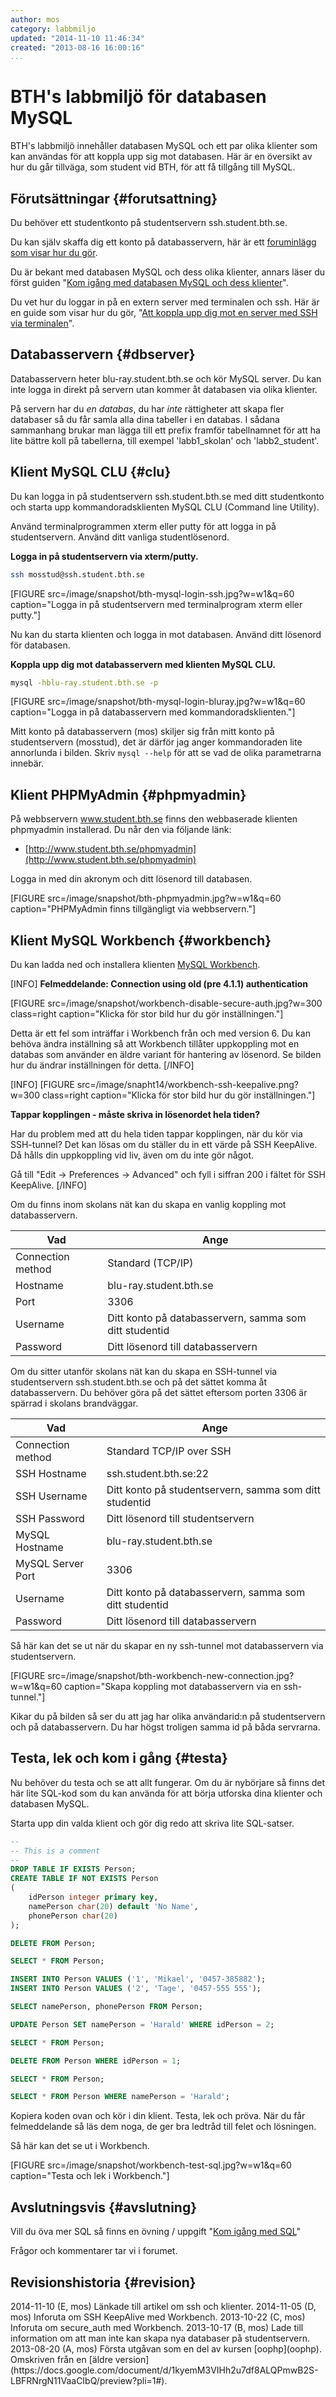 ```yaml
---
author: mos
category: labbmiljo
updated: "2014-11-10 11:46:34"
created: "2013-08-16 16:00:16"
...
```

BTH's labbmiljö för databasen MySQL
==================================

BTH's labbmiljö innehåller databasen MySQL och ett par olika klienter som kan användas för att koppla upp sig mot databasen. Här är en översikt av hur du går tillväga, som student vid BTH, för att få tillgång till MySQL.


<!--more-->



Förutsättningar {#forutsattning}
------------------------------

Du behöver ett studentkonto på studentservern ssh.student.bth.se.

Du kan själv skaffa dig ett konto på databasservern, här är ett [foruminlägg som visar hur du gör](t/188).

Du är bekant med databasen MySQL och dess olika klienter, annars läser du först guiden "[Kom igång med databasen MySQL och dess klienter](kunskap/kom-igang-med-databasen-mysql-och-dess-klienter)".

Du vet hur du loggar in på en extern server med terminalen och ssh. Här är en guide som visar hur du gör, "[Att koppla upp dig mot en server med SSH via terminalen](kunskap/att-koppla-upp-dig-mot-en-server-med-ssh-via-terminalen)".



Databasservern {#dbserver}
------------------------------

Databasservern heter blu-ray.student.bth.se och kör MySQL server. Du kan inte logga in direkt på servern utan kommer åt databasen via olika klienter.

På servern har du *en databas*, du har *inte* rättigheter att skapa fler databaser så du får samla alla dina tabeller i en databas. I sådana sammanhang brukar man lägga till ett prefix framför tabellnamnet för att ha lite bättre koll på tabellerna, till exempel 'labb1_skolan' och 'labb2_student'.



Klient MySQL CLU  {#clu}
------------------------------

Du kan logga in på studentservern ssh.student.bth.se med ditt studentkonto och starta upp kommandoradsklienten MySQL CLU (Command line Utility).

Använd terminalprogrammen xterm eller putty för att logga in på studentservern. Använd ditt vanliga studentlösenord.

**Logga in på studentservern via xterm/putty.**

```bash
ssh mosstud@ssh.student.bth.se
```

[FIGURE src=/image/snapshot/bth-mysql-login-ssh.jpg?w=w1&q=60 caption="Logga in på studentservern med terminalprogram xterm eller putty."]

Nu kan du starta klienten och logga in mot databasen. Använd ditt lösenord för databasen.

**Koppla upp dig mot databasservern med klienten MySQL CLU.**

```bash
mysql -hblu-ray.student.bth.se -p
```

[FIGURE src=/image/snapshot/bth-mysql-login-bluray.jpg?w=w1&q=60 caption="Logga in på databasservern med kommandoradsklienten."]

Mitt konto på databasservern (mos) skiljer sig från mitt konto på studentservern (mosstud), det är därför jag anger kommandoraden lite annorlunda i bilden. Skriv `mysql --help` för att se vad de olika parametrarna innebär.



Klient PHPMyAdmin  {#phpmyadmin}
------------------------------

På webbservern www.student.bth.se finns den webbaserade klienten phpmyadmin installerad. Du når den via följande länk:

* [http://www.student.bth.se/phpmyadmin](http://www.student.bth.se/phpmyadmin)

Logga in med din akronym och ditt lösenord till databasen.

[FIGURE src=/image/snapshot/bth-phpmyadmin.jpg?w=w1&q=60 caption="PHPMyAdmin finns tillgängligt via webbservern."]



Klient MySQL Workbench {#workbench}
------------------------------

Du kan ladda ned och installera klienten [MySQL Workbench](http://www.mysql.com/products/workbench/).

[INFO]
**Felmeddelande: Connection using old (pre 4.1.1) authentication**

[FIGURE src=/image/snapshot/workbench-disable-secure-auth.jpg?w=300 class=right caption="Klicka för stor bild hur du gör inställningen."]

Detta är ett fel som inträffar i Workbench från och med version 6. Du kan behöva ändra inställning så att Workbench tillåter uppkoppling mot en databas som använder en äldre variant för hantering av lösenord. Se bilden hur du ändrar inställningen för detta. 
[/INFO]

[INFO]
[FIGURE src=/image/snapht14/workbench-ssh-keepalive.png?w=300 class=right caption="Klicka för stor bild hur du gör inställningen."]

**Tappar kopplingen - måste skriva in lösenordet hela tiden?**

Har du problem med att du hela tiden tappar kopplingen, när du kör via SSH-tunnel? Det kan lösas om du ställer du in ett värde på SSH KeepAlive. Då hålls din uppkoppling vid liv, även om du inte gör något. 

Gå till "Edit -> Preferences -> Advanced" och fyll i siffran 200 i fältet för SSH KeepAlive.
[/INFO]

Om du finns inom skolans nät kan du skapa en vanlig koppling mot databasservern.

| Vad               | Ange                   |
|-------------------|------------------------|
| Connection method | Standard (TCP/IP)      |
| Hostname          | blu-ray.student.bth.se |
| Port              | 3306                   |
| Username          | Ditt konto på databasservern, samma som ditt studentid |
| Password          | Ditt lösenord till databasservern |


Om du sitter utanför skolans nät kan du skapa en SSH-tunnel via studentservern ssh.student.bth.se och på det sättet komma åt databasservern. Du behöver göra på det sättet eftersom porten 3306 är spärrad i skolans brandväggar.

| Vad               | Ange                     |
|-------------------|--------------------------|
| Connection method | Standard TCP/IP over SSH |
| SSH Hostname      | ssh.student.bth.se:22    |
| SSH Username      | Ditt konto på studentservern, samma som ditt studentid |
| SSH Password      | Ditt lösenord till studentservern |
| MySQL Hostname    | blu-ray.student.bth.se |
| MySQL Server Port | 3306                   |
| Username          | Ditt konto på databasservern, samma som ditt studentid |
| Password          | Ditt lösenord till databasservern |


Så här kan det se ut när du skapar en ny ssh-tunnel mot databasservern via studentservern.

[FIGURE src=/image/snapshot/bth-workbench-new-connection.jpg?w=w1&q=60 caption="Skapa koppling mot databasservern via en ssh-tunnel."]

Kikar du på bilden så ser du att jag har olika användarid:n på studentservern och på databasservern. Du har högst troligen samma id på båda servrarna.



Testa, lek och kom i gång {#testa}
------------------------------

Nu behöver du testa och se att allt fungerar. Om du är nybörjare så finns det här lite SQL-kod som du kan använda för att börja utforska dina klienter och databasen MySQL.

Starta upp din valda klient och gör dig redo att skriva lite SQL-satser.


```sql
--
-- This is a comment
-- 
DROP TABLE IF EXISTS Person;
CREATE TABLE IF NOT EXISTS Person 
(
    idPerson integer primary key, 
    namePerson char(20) default 'No Name',
    phonePerson char(20)
);

DELETE FROM Person;

SELECT * FROM Person;

INSERT INTO Person VALUES ('1', 'Mikael', '0457-385882');
INSERT INTO Person VALUES ('2', 'Tage', '0457-555 555');

SELECT namePerson, phonePerson FROM Person;

UPDATE Person SET namePerson = 'Harald' WHERE idPerson = 2;

SELECT * FROM Person;

DELETE FROM Person WHERE idPerson = 1;

SELECT * FROM Person;

SELECT * FROM Person WHERE namePerson = 'Harald';
```

Kopiera koden ovan och kör i din klient. Testa, lek och pröva. När du får felmeddelande så läs dem noga, de ger bra ledtråd till felet och lösningen. 

Så här kan det se ut i Workbench.

[FIGURE src=/image/snapshot/workbench-test-sql.jpg?w=w1&q=60 caption="Testa och lek i Workbench."]



Avslutningsvis {#avslutning}
------------------------------

Vill du öva mer SQL så finns en övning / uppgift "[Kom igång med SQL](uppgift/kom-igang-med-sql)"

Frågor och kommentarer tar vi i forumet.



Revisionshistoria {#revision}
------------------------------

<span class='revision-history' markdown='1'>
2014-11-10 (E, mos) Länkade till artikel om ssh och klienter.  
2014-11-05 (D, mos) Inforuta om SSH KeepAlive med Workbench.  
2013-10-22 (C, mos) Inforuta om secure_auth med Workbench.  
2013-10-17 (B, mos) Lade till information om att man inte kan skapa nya databaser på studentservern.  
2013-08-20 (A, mos) Första utgåvan som en del av kursen [oophp](oophp). Omskriven från en [äldre version](https://docs.google.com/document/d/1kyemM3VIHh2u7df8ALQPmwB2S-LBFRNrgN11VaaCIbQ/preview?pli=1#).  
</span>


